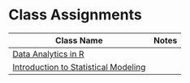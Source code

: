 # Class Assignments

| Class Name                                                                           | Notes        
| ----------------------------------------------------------------------------------- |:-----------------------------------:|
| [Data Analytics in R](https://github.com/donsmithsf/r/tree/main/class%20assignments/Introduction%20to%20Statistical%20Modeling)|                                     |
| [Introduction to Statistical Modeling](https://github.com/donsmithsf/r/tree/main/class%20assignments/Introduction%20to%20Statistical%20Modeling)|                                     |                               
